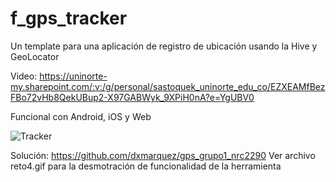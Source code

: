 # f_gps_tracker

Un template para una aplicación de registro de ubicación usando la Hive y GeoLocator

Video: https://uninorte-my.sharepoint.com/:v:/g/personal/sastoquek_uninorte_edu_co/EZXEAMfBezFBo72vHb8QekUBup2-X97GABWyk_9XPiH0nA?e=YgUBV0

Funcional con Android, iOS y Web

![Tracker]([https://user-images.githubusercontent.com/25647254/192416251-fdae4ea5-3149-4c08-bd3b-b37e23c48f34.gif](https://github.com/dxmarquez/gps_grupo1_nrc2290/blob/main/Reto4.gif?raw=true))

Solución:
https://github.com/dxmarquez/gps_grupo1_nrc2290
Ver archivo reto4.gif para la desmotración de funcionalidad de la herramienta
